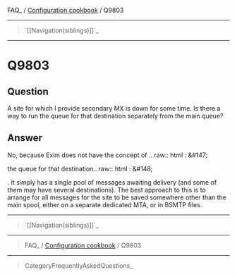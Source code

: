FAQ\_ / [Configuration cookbook](FAQ/Configuration_cookbook) / Q9803

* * * * *

> \`[[Navigation(siblings)]]\`\_

* * * * *

Q9803
=====

Question
--------

A site for which I provide secondary MX is down for some time. Is there
a way to run the queue for that destination separately from the main
queue?

Answer
------

No, because Exim does not have the concept of .. raw:: html
:   &\#147;

the queue for that destination.. raw:: html
:   &\#148;

. It simply has a single pool of messages awaiting delivery (and some of
them may have several destinations). The best approach to this is to
arrange for all messages for the site to be saved somewhere other than
the main spool, either on a separate dedicated MTA, or in BSMTP files.

* * * * *

> \`[[Navigation(siblings)]]\`\_

* * * * *

> FAQ\_ / [Configuration cookbook](FAQ/Configuration_cookbook) / Q9803

* * * * *

> CategoryFrequentlyAskedQuestions\_

